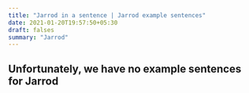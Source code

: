 ```yaml
---
title: "Jarrod in a sentence | Jarrod example sentences"
date: 2021-01-20T19:57:50+05:30
draft: falses
summary: "Jarrod"
---
```

## Unfortunately, we have no example sentences for Jarrod                 
